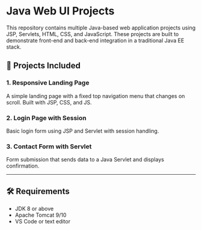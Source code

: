 # Java Web UI Projects

This repository contains multiple Java-based web application projects using JSP, Servlets, HTML, CSS, and JavaScript. These projects are built to demonstrate front-end and back-end integration in a traditional Java EE stack.

## 📁 Projects Included

### 1. Responsive Landing Page
A simple landing page with a fixed top navigation menu that changes on scroll. Built with JSP, CSS, and JS.

### 2. Login Page with Session
Basic login form using JSP and Servlet with session handling.

### 3. Contact Form with Servlet
Form submission that sends data to a Java Servlet and displays confirmation.

---

## 🛠 Requirements
- JDK 8 or above
- Apache Tomcat 9/10
- VS Code or text editor
